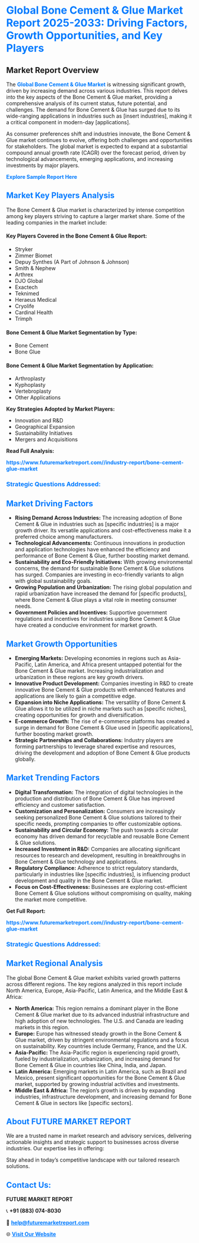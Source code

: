 <h1 style="color: #007BFF;">Global Bone Cement & Glue Market Report 2025-2033: Driving Factors, Growth Opportunities, and Key Players</h1>

<section id="overview">
<h2>Market Report Overview</h2>
<p>The <a href="https://www.futuremarketreport.com//industry-report/bone-cement-glue-market" style="color: #007BFF; text-decoration: none;"><strong>Global Bone Cement & Glue Market</strong></a> is witnessing significant growth, driven by increasing demand across various industries. This report delves into the key aspects of the Bone Cement & Glue market, providing a comprehensive analysis of its current status, future potential, and challenges. The demand for Bone Cement & Glue has surged due to its wide-ranging applications in industries such as [insert industries], making it a critical component in modern-day [applications].</p>
<p>As consumer preferences shift and industries innovate, the Bone Cement & Glue market continues to evolve, offering both challenges and opportunities for stakeholders. The global market is expected to expand at a substantial compound annual growth rate (CAGR) over the forecast period, driven by technological advancements, emerging applications, and increasing investments by major players.</p>
</section>

<section id="overview">
<p><a href="https://www.futuremarketreport.com//request-sample/reportId=91218" style="color: #007BFF; text-decoration: none;"><strong>Explore Sample Report Here</strong></a></p>
</section>

<section id="key-players">
<h2 style="color: #007BFF;">Market Key Players Analysis</h2>
<p>The Bone Cement & Glue market is characterized by intense competition among key players striving to capture a larger market share. Some of the leading companies in the market include:</p>
<h4>Key Players Covered in the Bone Cement & Glue Report:</h4>
<ul><li>Stryker</li><li>Zimmer Biomet</li><li>Depuy Synthes (A Part of Johnson &amp; Johnson)</li><li>Smith &amp; Nephew</li><li>Arthrex</li><li>DJO Global</li><li>Exactech</li><li>Teknimed</li><li>Heraeus Medical</li><li>Cryolife</li><li>Cardinal Health</li><li>Trimph</li></ul>
<h4>Bone Cement & Glue Market Segmentation by Type:</h4>
<ul><li>Bone Cement</li><li>Bone Glue</li></ul>

<h4>Bone Cement & Glue Market Segmentation by Application:</h4>
<ul><li>Arthroplasty</li><li>Kyphoplasty</li><li>Vertebroplasty</li><li>Other Applications</li></ul>
<p><strong>Key Strategies Adopted by Market Players:</strong></p>
<ul>
<li>Innovation and R&D</li>
<li>Geographical Expansion</li>
<li>Sustainability Initiatives</li>
<li>Mergers and Acquisitions</li>
</ul>
</section>

<section>
<p><strong>Read Full Analysis: </strong></p><a href="https://www.futuremarketreport.com//industry-report/bone-cement-glue-market" style="color: #007BFF; text-decoration: none;"><strong>https://www.futuremarketreport.com//industry-report/bone-cement-glue-market</strong></a>
<h3 style="color: #007BFF;">Strategic Questions Addressed:</h3>
</section>

<section id="driving-factors">
<h2 style="color: #007BFF;">Market Driving Factors</h2>
<ul>
<li><strong>Rising Demand Across Industries:</strong> The increasing adoption of Bone Cement & Glue in industries such as [specific industries] is a major growth driver. Its versatile applications and cost-effectiveness make it a preferred choice among manufacturers.</li>
<li><strong>Technological Advancements:</strong> Continuous innovations in production and application technologies have enhanced the efficiency and performance of Bone Cement & Glue, further boosting market demand.</li>
<li><strong>Sustainability and Eco-Friendly Initiatives:</strong> With growing environmental concerns, the demand for sustainable Bone Cement & Glue solutions has surged. Companies are investing in eco-friendly variants to align with global sustainability goals.</li>
<li><strong>Growing Population and Urbanization:</strong> The rising global population and rapid urbanization have increased the demand for [specific products], where Bone Cement & Glue plays a vital role in meeting consumer needs.</li>
<li><strong>Government Policies and Incentives:</strong> Supportive government regulations and incentives for industries using Bone Cement & Glue have created a conducive environment for market growth.</li>
</ul>
</section>

<section id="growth-opportunities">
<h2 style="color: #007BFF;">Market Growth Opportunities</h2>
<ul>
<li><strong>Emerging Markets:</strong> Developing economies in regions such as Asia-Pacific, Latin America, and Africa present untapped potential for the Bone Cement & Glue market. Increasing industrialization and urbanization in these regions are key growth drivers.</li>
<li><strong>Innovative Product Development:</strong> Companies investing in R&D to create innovative Bone Cement & Glue products with enhanced features and applications are likely to gain a competitive edge.</li>
<li><strong>Expansion into Niche Applications:</strong> The versatility of Bone Cement & Glue allows it to be utilized in niche markets such as [specific niches], creating opportunities for growth and diversification.</li>
<li><strong>E-commerce Growth:</strong> The rise of e-commerce platforms has created a surge in demand for Bone Cement & Glue used in [specific applications], further boosting market growth.</li>
<li><strong>Strategic Partnerships and Collaborations:</strong> Industry players are forming partnerships to leverage shared expertise and resources, driving the development and adoption of Bone Cement & Glue products globally.</li>
</ul>
</section>

<section id="trending-factors">
<h2 style="color: #007BFF;">Market Trending Factors</h2>
<ul>
<li><strong>Digital Transformation:</strong> The integration of digital technologies in the production and distribution of Bone Cement & Glue has improved efficiency and customer satisfaction.</li>
<li><strong>Customization and Personalization:</strong> Consumers are increasingly seeking personalized Bone Cement & Glue solutions tailored to their specific needs, prompting companies to offer customizable options.</li>
<li><strong>Sustainability and Circular Economy:</strong> The push towards a circular economy has driven demand for recyclable and reusable Bone Cement & Glue solutions.</li>
<li><strong>Increased Investment in R&D:</strong> Companies are allocating significant resources to research and development, resulting in breakthroughs in Bone Cement & Glue technology and applications.</li>
<li><strong>Regulatory Compliance:</strong> Adherence to strict regulatory standards, particularly in industries like [specific industries], is influencing product development and quality in the Bone Cement & Glue market.</li>
<li><strong>Focus on Cost-Effectiveness:</strong> Businesses are exploring cost-efficient Bone Cement & Glue solutions without compromising on quality, making the market more competitive.</li>
</ul>
</section>

<section>
<p><strong>Get Full Report: </strong></p><a href="https://www.futuremarketreport.com//industry-report/bone-cement-glue-market" style="color: #007BFF; text-decoration: none;"><strong>https://www.futuremarketreport.com//industry-report/bone-cement-glue-market</strong></a>
<h3 style="color: #007BFF;">Strategic Questions Addressed:</h3>
</section>


<section id="regional-analysis">
<h2 style="color: #007BFF;">Market Regional Analysis</h2>
<p>The global Bone Cement & Glue market exhibits varied growth patterns across different regions. The key regions analyzed in this report include North America, Europe, Asia-Pacific, Latin America, and the Middle East & Africa:</p>
<ul>
<li><strong>North America:</strong> This region remains a dominant player in the Bone Cement & Glue market due to its advanced industrial infrastructure and high adoption of new technologies. The U.S. and Canada are leading markets in this region.</li>
<li><strong>Europe:</strong> Europe has witnessed steady growth in the Bone Cement & Glue market, driven by stringent environmental regulations and a focus on sustainability. Key countries include Germany, France, and the U.K.</li>
<li><strong>Asia-Pacific:</strong> The Asia-Pacific region is experiencing rapid growth, fueled by industrialization, urbanization, and increasing demand for Bone Cement & Glue in countries like China, India, and Japan.</li>
<li><strong>Latin America:</strong> Emerging markets in Latin America, such as Brazil and Mexico, present significant opportunities for the Bone Cement & Glue market, supported by growing industrial activities and investments.</li>
<li><strong>Middle East & Africa:</strong> The region’s growth is driven by expanding industries, infrastructure development, and increasing demand for Bone Cement & Glue in sectors like [specific sectors].</li>
</ul>
</section>

<footer>
<h2 style="color: #007BFF;">About FUTURE MARKET REPORT</h2>
<p>We are a trusted name in market research and advisory services, delivering actionable insights and strategic support to businesses across diverse industries. Our expertise lies in offering:</p>

<p>Stay ahead in today’s competitive landscape with our tailored research solutions.</p>

<h2 style="color: #007BFF;">Contact Us:</h2>
<p><strong>FUTURE MARKET REPORT</strong></p>
<p>📞 <strong>+91 (883) 074-8030</strong></p>
<p>📧 <strong><a href="mailto:help@futuremarketreport.com" style="color: #007BFF;">help@futuremarketreport.com</a></strong></p>
<p>🌐 <strong><a href="https://www.futuremarketreport.com/" style="color: #007BFF;">Visit Our Website</a></strong></p>
</footer>